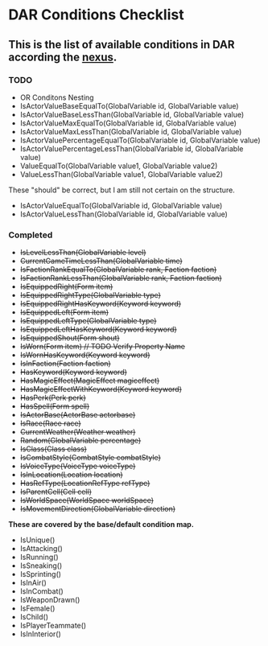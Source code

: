 # DAR Conditions Checklist
## This is the list of available conditions in DAR according the [nexus](https://www.nexusmods.com/skyrimspecialedition/mods/33746).

### TODO
- OR Conditons Nesting
- IsActorValueBaseEqualTo(GlobalVariable id, GlobalVariable value)
- IsActorValueBaseLessThan(GlobalVariable id, GlobalVariable value)
- IsActorValueMaxEqualTo(GlobalVariable id, GlobalVariable value)
- IsActorValueMaxLessThan(GlobalVariable id, GlobalVariable value)
- IsActorValuePercentageEqualTo(GlobalVariable id, GlobalVariable value)
- IsActorValuePercentageLessThan(GlobalVariable id, GlobalVariable value)
- ValueEqualTo(GlobalVariable value1, GlobalVariable value2)
- ValueLessThan(GlobalVariable value1, GlobalVariable value2)

These "should" be correct, but I am still not certain on the structure. 
- IsActorValueEqualTo(GlobalVariable id, GlobalVariable value)
- IsActorValueLessThan(GlobalVariable id, GlobalVariable value)


### Completed
- ~~IsLevelLessThan(GlobalVariable level)~~
- ~~CurrentGameTimeLessThan(GlobalVariable time)~~
- ~~IsFactionRankEqualTo(GlobalVariable rank, Faction faction)~~
- ~~IsFactionRankLessThan(GlobalVariable rank, Faction faction)~~
- ~~IsEquippedRight(Form item)~~
- ~~IsEquippedRightType(GlobalVariable type)~~
- ~~IsEquippedRightHasKeyword(Keyword keyword)~~
- ~~IsEquippedLeft(Form item)~~
- ~~IsEquippedLeftType(GlobalVariable type)~~
- ~~IsEquippedLeftHasKeyword(Keyword keyword)~~
- ~~IsEquippedShout(Form shout)~~
- ~~IsWorn(Form item) // TODO Verify Property Name~~
- ~~IsWornHasKeyword(Keyword keyword)~~
- ~~IsInFaction(Faction faction)~~
- ~~HasKeyword(Keyword keyword)~~
- ~~HasMagicEffect(MagicEffect magiceffect)~~
- ~~HasMagicEffectWithKeyword(Keyword keyword)~~
- ~~HasPerk(Perk perk)~~
- ~~HasSpell(Form spell)~~
- ~~IsActorBase(ActorBase actorbase)~~
- ~~IsRace(Race race)~~
- ~~CurrentWeather(Weather weather)~~
- ~~Random(GlobalVariable percentage)~~
- ~~IsClass(Class class)~~
- ~~IsCombatStyle(CombatStyle combatStyle)~~
- ~~IsVoiceType(VoiceType voiceType)~~
- ~~IsInLocation(Location location)~~
- ~~HasRefType(LocationRefType refType)~~
- ~~IsParentCell(Cell cell)~~
- ~~IsWorldSpace(WorldSpace worldSpace)~~
- ~~IsMovementDirection(GlobalVariable direction)~~

**These are covered by the base/default condition map.**
- IsUnique()
- IsAttacking()
- IsRunning()
- IsSneaking()
- IsSprinting()
- IsInAir()
- IsInCombat()
- IsWeaponDrawn()
- IsFemale()
- IsChild()
- IsPlayerTeammate()
- IsInInterior()